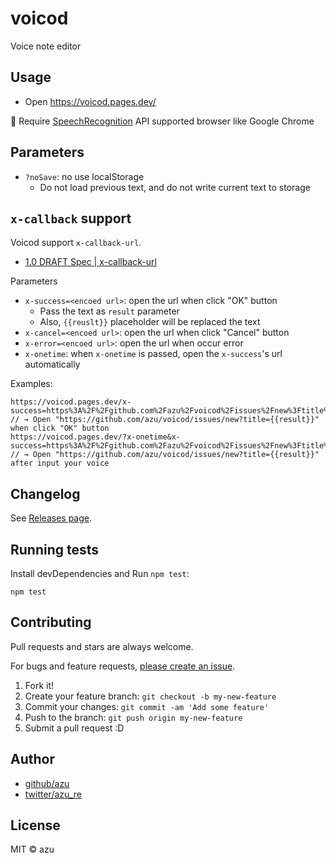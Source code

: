 # voicod

Voice note editor

## Usage

- Open <https://voicod.pages.dev/>

:memo: Require [SpeechRecognition](https://developer.mozilla.org/docs/Web/API/SpeechRecognition/SpeechRecognition) API supported browser like Google Chrome

## Parameters

- `?noSave`: no use localStorage
  - Do not load previous text, and do not write current text to storage

## `x-callback` support

Voicod support `x-callback-url`.

- [1.0 DRAFT Spec | x-callback-url](http://x-callback-url.com/specifications/)

Parameters

- `x-success=<encoed url>`: open the url when click "OK" button
    - Pass the text as `result` parameter
    - Also, `{{reuslt}}` placeholder will be replaced the text
- `x-cancel=<encoed url>`: open the url when click "Cancel" button
- `x-error=<encoed url>`: open the url when occur error
- `x-onetime`: when `x-onetime` is passed, open the `x-success`'s url automatically

Examples:

```
https://voicod.pages.dev/x-success=https%3A%2F%2Fgithub.com%2Fazu%2Fvoicod%2Fissues%2Fnew%3Ftitle%3D%7B%7Bresult%7D%7D
// → Open "https://github.com/azu/voicod/issues/new?title={{result}}" when click "OK" button
https://voicod.pages.dev/?x-onetime&x-success=https%3A%2F%2Fgithub.com%2Fazu%2Fvoicod%2Fissues%2Fnew%3Ftitle%3D%7B%7Bresult%7D%7D
// → Open "https://github.com/azu/voicod/issues/new?title={{result}}" after input your voice
```


## Changelog

See [Releases page](https://github.com/azu/voicod/releases).

## Running tests

Install devDependencies and Run `npm test`:

    npm test

## Contributing

Pull requests and stars are always welcome.

For bugs and feature requests, [please create an issue](https://github.com/azu/voicod/issues).

1. Fork it!
2. Create your feature branch: `git checkout -b my-new-feature`
3. Commit your changes: `git commit -am 'Add some feature'`
4. Push to the branch: `git push origin my-new-feature`
5. Submit a pull request :D

## Author

- [github/azu](https://github.com/azu)
- [twitter/azu_re](https://twitter.com/azu_re)

## License

MIT © azu
